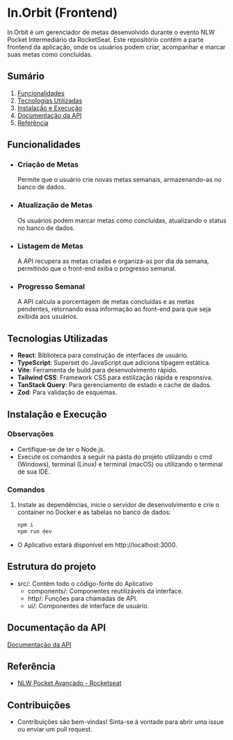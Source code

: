 # In.Orbit (Frontend)

In.Orbit é um gerenciador de metas desenvolvido durante o evento NLW Pocket Intermediário da RocketSeat. Este repositório contém a parte frontend da aplicação, onde os usuários podem criar, acompanhar e marcar suas metas como concluídas.

## Sumário

1. [Funcionalidades](#funcionalidades)
2. [Tecnologias Utilizadas](#tecnologia-utilizadas)
3. [Instalação e Execução](#instalação-e-execução)
4. [Documentação da API](#documentacao-da-api)
5. [Referência](#referência)


## Funcionalidades

- ### Criação de Metas
    Permite que o usuário crie novas metas semanais, armazenando-as no banco de dados.
  
- ### Atualização de Metas
    Os usuários podem marcar metas como concluídas, atualizando o status no banco de dados.

- ### Listagem de Metas
    A API recupera as metas criadas e organiza-as por dia da semana, permitindo que o front-end exiba o progresso semanal.

- ### Progresso Semanal
    A API calcula a porcentagem de metas concluídas e as metas pendentes, retornando essa informação ao front-end para que seja exibida aos usuários.

## Tecnologias Utilizadas

- **React**: Biblioteca para construção de interfaces de usuário.
- **TypeScript**: Superset do JavaScript que adiciona tipagem estática.
- **Vite**: Ferramenta de build para desenvolvimento rápido.
- **Tailwind CSS**: Framework CSS para estilização rápida e responsiva.
- **TanStack Query**: Para gerenciamento de estado e cache de dados.
- **Zod**: Para validação de esquemas.

## Instalação e Execução

### Observações

- Certifique-se de ter o Node.js.
- Execute os comandos a seguir na pasta do projeto utilizando o cmd (Windows), terminal (Linux) e terminal (macOS) ou utilizando o terminal de sua IDE.

### Comandos
    
1. Instale as dependências, inicie o servidor de desenvolvimento e crie o container no Docker e as tabelas no banco de dados:
    ```bash 
    npm i
    npm run dev
    ```
- O Aplicativo estará disponível em http://localhost:3000.

## Estrutura do projeto
- src/: Contém todo o código-fonte do Aplicativo
    - components/: Componentes reutilizáveis da interface.
    -  http/: Funções para chamadas de API.
    - ui/: Componentes de interface de usuário.

## Documentação da API

[Documentação da API](https://link-da-documentação)
    


## Referência

- [NLW Pocket Avançado - Rocketseat](https://app.rocketseat.com.br/classroom/nlw-17-pocket-intermediario)

## Contribuições
- Contribuições são bem-vindas! Sinta-se à vontade para abrir uma issue ou enviar um pull request.
